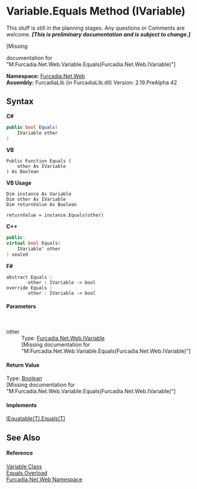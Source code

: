 # Variable.Equals Method (IVariable)
This stuff is still in the planning stages. Any questions or Comments are welcome. _**\[This is preliminary documentation and is subject to change.\]**_

\[Missing <summary> documentation for "M:Furcadia.Net.Web.Variable.Equals(Furcadia.Net.Web.IVariable)"\]

**Namespace:**&nbsp;<a href="N_Furcadia_Net_Web">Furcadia.Net.Web</a><br />**Assembly:**&nbsp;FurcadiaLib (in FurcadiaLib.dll) Version: 2.19.PreAlpha 42

## Syntax

**C#**<br />
``` C#
public bool Equals(
	IVariable other
)
```

**VB**<br />
``` VB
Public Function Equals ( 
	other As IVariable
) As Boolean
```

**VB Usage**<br />
``` VB Usage
Dim instance As Variable
Dim other As IVariable
Dim returnValue As Boolean

returnValue = instance.Equals(other)
```

**C++**<br />
``` C++
public:
virtual bool Equals(
	IVariable^ other
) sealed
```

**F#**<br />
``` F#
abstract Equals : 
        other : IVariable -> bool 
override Equals : 
        other : IVariable -> bool 
```


#### Parameters
&nbsp;<dl><dt>other</dt><dd>Type: <a href="T_Furcadia_Net_Web_IVariable">Furcadia.Net.Web.IVariable</a><br />\[Missing <param name="other"/> documentation for "M:Furcadia.Net.Web.Variable.Equals(Furcadia.Net.Web.IVariable)"\]</dd></dl>

#### Return Value
Type: <a href="http://msdn2.microsoft.com/en-us/library/a28wyd50" target="_blank">Boolean</a><br />\[Missing <returns> documentation for "M:Furcadia.Net.Web.Variable.Equals(Furcadia.Net.Web.IVariable)"\]

#### Implements
<a href="http://msdn2.microsoft.com/en-us/library/ms131190" target="_blank">IEquatable(T).Equals(T)</a><br />

## See Also


#### Reference
<a href="T_Furcadia_Net_Web_Variable">Variable Class</a><br /><a href="Overload_Furcadia_Net_Web_Variable_Equals">Equals Overload</a><br /><a href="N_Furcadia_Net_Web">Furcadia.Net.Web Namespace</a><br />